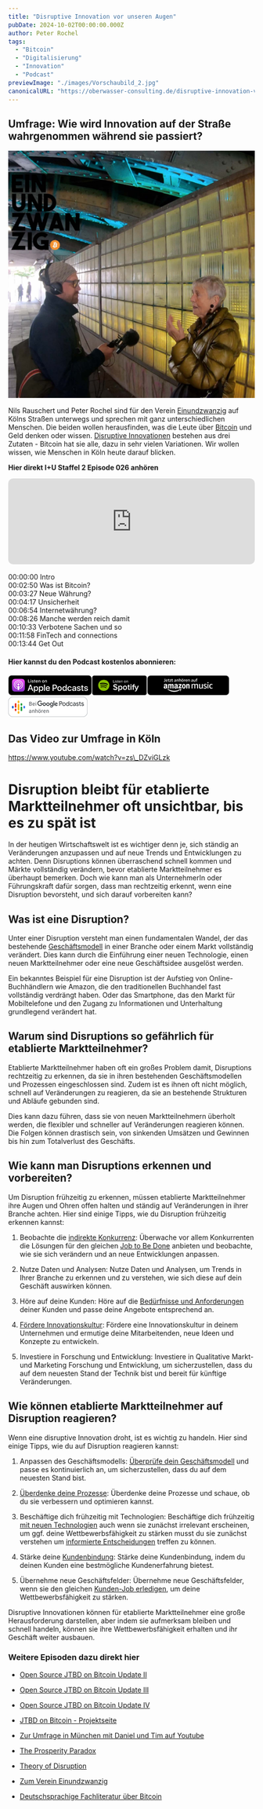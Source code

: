 ```yaml
---
title: "Disruptive Innovation vor unseren Augen"
pubDate: 2024-10-02T00:00:00.000Z
author: Peter Rochel
tags:
  - "Bitcoin"
  - "Digitalisierung"
  - "Innovation"
  - "Podcast"
previewImage: "./images/Vorschaubild_2.jpg"
canonicalURL: "https://oberwasser-consulting.de/disruptive-innovation-vor-unseren-augen"
---
```


## Umfrage: Wie wird Innovation auf der Straße wahrgenommen während sie passiert?

![Disruptive Innovation - Etablierte Marktteilnehmer können schnelle Disruptions oft nicht rechtzeitig erkennen und riskieren dadurch sinkende Umsätze und Gewinne oder sogar den Totalverlust ihres Geschäfts.](images/Disruptiv.jpg)

Nils Rauschert und Peter Rochel sind für den Verein [Einundzwanzig](https://einundzwanzig.space) auf Kölns Straßen unterwegs und sprechen mit ganz unterschiedlichen Menschen. Die beiden wollen herausfinden, was die Leute über [Bitcoin](https://aprycot.media) und Geld denken oder wissen. [Disruptive Innovationen](https://www.youtube.com/watch?v=jstCc3A4OWY) bestehen aus drei Zutaten - Bitcoin hat sie alle, dazu in sehr vielen Variationen. Wir wollen wissen, wie Menschen in Köln heute darauf blicken.

**Hier direkt I+U Staffel 2 Episode 026 anhören**

<iframe data-osano="MARKETING" src="https://embed.podcasts.apple.com/us/podcast/disruptive-innovation-vor-unseren-augen/id1354901024?i=1000537343734&amp;itsct=podcast_box_player&amp;itscg=30200&amp;ls=1&amp;theme=auto" height="175px" frameborder="0" sandbox="allow-forms allow-popups allow-same-origin allow-scripts allow-top-navigation-by-user-activation" allow="autoplay *; encrypted-media *;" style="width: 100%; max-width: 660px; overflow: hidden; border-top-left-radius: 10px; border-top-right-radius: 10px; border-bottom-right-radius: 10px; border-bottom-left-radius: 10px; background-color: transparent;"></iframe>

00:00:00 Intro<br>
00:02:50 Was ist Bitcoin?<br>
00:03:27 Neue Währung?<br>
00:04:17 Unsicherheit<br>
00:06:54 Internetwährung?<br>
00:08:26 Manche werden reich damit<br>
00:10:33 Verbotene Sachen und so<br>
00:11:58 FinTech and connections<br>
00:13:44 Get Out

#### Hier kannst du den Podcast kostenlos abonnieren:

[![](images/listen-on-apple-podcast.png)](https://podcasts.apple.com/de/podcast/disruptive-innovation-vor-unseren-augen/id1354901024?i=1000537343734&itsct=podcast_box&itscg=30200&ls=1)[![](images/listen-on-spotify.png)](https://open.spotify.com/episode/3gRTwkrGpTnpmW816SctlC?si=5OoYKmNyRZedafjkFC0mWg)[![](images/ListenOn_AmazonMusic_button_Black_RGB_5X_DE-300x73.png)](https://music.amazon.de/podcasts/4838bd28-7b97-4912-80cb-de39a6c75654/episodes/57f276ec-888e-47e9-a25e-a3f7b9bd2528/innovate-upgrade-disruptive-innovation-vor-unseren-augen)[![jobs to be done podcast](images/DE_Google_Podcasts_Badge_8x-300x76.png)](https://podcasts.google.com/feed/aHR0cHM6Ly96dW04cnkucG9kY2FzdGVyLmRlL29iZXJ3YXNzZXIucnNz/episode/cG9kLWEyZTljYzFkZDIxZjM2ZDE4NmI5YzljY2Fk?sa=X&ved=0CAUQkfYCahcKEwiooZT4pJGCAxUAAAAAHQAAAAAQAQ)

## Das Video zur Umfrage in Köln

https://www.youtube.com/watch?v=zs\_DZviGLzk

# Disruption bleibt für etablierte Marktteilnehmer oft unsichtbar, bis es zu spät ist

In der heutigen Wirtschaftswelt ist es wichtiger denn je, sich ständig an Veränderungen anzupassen und auf neue Trends und Entwicklungen zu achten. Denn Disruptions können überraschend schnell kommen und Märkte vollständig verändern, bevor etablierte Marktteilnehmer es überhaupt bemerken. Doch wie kann man als UnternehmerIn oder Führungskraft dafür sorgen, dass man rechtzeitig erkennt, wenn eine Disruption bevorsteht, und sich darauf vorbereiten kann?

## Was ist eine Disruption?

Unter einer Disruption versteht man einen fundamentalen Wandel, der das bestehende [Geschäftsmodell](https://oberwasser-consulting.de/podcast007/) in einer Branche oder einem Markt vollständig verändert. Dies kann durch die Einführung einer neuen Technologie, einen neuen Marktteilnehmer oder eine neue Geschäftsidee ausgelöst werden.

Ein bekanntes Beispiel für eine Disruption ist der Aufstieg von Online-Buchhändlern wie Amazon, die den traditionellen Buchhandel fast vollständig verdrängt haben. Oder das Smartphone, das den Markt für Mobiltelefone und den Zugang zu Informationen und Unterhaltung grundlegend verändert hat.

## Warum sind Disruptions so gefährlich für etablierte Marktteilnehmer?

Etablierte Marktteilnehmer haben oft ein großes Problem damit, Disruptions rechtzeitig zu erkennen, da sie in ihren bestehenden Geschäftsmodellen und Prozessen eingeschlossen sind. Zudem ist es ihnen oft nicht möglich, schnell auf Veränderungen zu reagieren, da sie an bestehende Strukturen und Abläufe gebunden sind.

Dies kann dazu führen, dass sie von neuen Marktteilnehmern überholt werden, die flexibler und schneller auf Veränderungen reagieren können. Die Folgen können drastisch sein, von sinkenden Umsätzen und Gewinnen bis hin zum Totalverlust des Geschäfts.

## Wie kann man Disruptions erkennen und vorbereiten?

Um Disruption frühzeitig zu erkennen, müssen etablierte Marktteilnehmer ihre Augen und Ohren offen halten und ständig auf Veränderungen in ihrer Branche achten. Hier sind einige Tipps, wie du Disruption frühzeitig erkennen kannst:

1. Beobachte die [indirekte Konkurrenz](https://oberwasser-consulting.de/was-sind-loesungen/): Überwache vor allem Konkurrenten die Lösungen für den gleichen [Job to Be Done](https://oberwasser-consulting.de/der-job-to-be-done-jtbd/) anbieten und beobachte, wie sie sich verändern und an neue Entwicklungen anpassen.

3. Nutze Daten und Analysen: Nutze Daten und Analysen, um Trends in Ihrer Branche zu erkennen und zu verstehen, wie sich diese auf dein Geschäft auswirken können.

5. Höre auf deine Kunden: Höre auf die [Bedürfnisse und Anforderungen](https://oberwasser-consulting.de/jobs-to-be-done-agentur/jtbd-kundeninterview-service/) deiner Kunden und passe deine Angebote entsprechend an.

7. [Fördere Innovationskultur](https://oberwasser-consulting.de/podcast031/): Fördere eine Innovationskultur in deinem Unternehmen und ermutige deine Mitarbeitenden, neue Ideen und Konzepte zu entwickeln.

9. Investiere in Forschung und Entwicklung: Investiere in Qualitative Markt- und Marketing Forschung und Entwicklung, um sicherzustellen, dass du auf dem neuesten Stand der Technik bist und bereit für künftige Veränderungen.

## Wie können etablierte Marktteilnehmer auf Disruption reagieren?

Wenn eine disruptive Innovation droht, ist es wichtig zu handeln. Hier sind einige Tipps, wie du auf Disruption reagieren kannst:

1. Anpassen des Geschäftsmodells: [Überprüfe dein Geschäftsmodell](https://oberwasser-consulting.de/podcast006/) und passe es kontinuierlich an, um sicherzustellen, dass du auf dem neuesten Stand bist.

3. [Überdenke deine Prozesse](https://oberwasser-consulting.de/podcast005/): Überdenke deine Prozesse und schaue, ob du sie verbessern und optimieren kannst.

5. Beschäftige dich frühzeitig mit Technologien: Beschäftige dich frühzeitig [mit neuen Technologien](https://oberwasser-consulting.de/aufklaerung-ueber-chat-gpt/) auch wenn sie zunächst irrelevant erscheinen, um ggf. deine Wettbewerbsfähigkeit zu stärken musst du sie zunächst verstehen um [informierte Entscheidungen](https://oberwasser-consulting.de/podcast047/) treffen zu können.

7. Stärke deine [Kundenbindung](https://oberwasser-consulting.de/podcast044/): Stärke deine Kundenbindung, indem du deinen Kunden eine bestmögliche Kundenerfahrung bietest.

9. Übernehme neue Geschäftsfelder: Übernehme neue Geschäftsfelder, wenn sie den gleichen [Kunden-Job erledigen](https://oberwasser-consulting.de/ueber/die-jobs-to-be-done-theorie/), um deine Wettbewerbsfähigkeit zu stärken.

Disruptive Innovationen können für etablierte Marktteilnehmer eine große Herausforderung darstellen, aber indem sie aufmerksam bleiben und schnell handeln, können sie ihre Wettbewerbsfähigkeit erhalten und ihr Geschäft weiter ausbauen.

### Weitere Episoden dazu direkt hier

- [Open Source JTBD on Bitcoin Update II](https://oberwasser-consulting.de/innovation-beyond-progress/)

- [Open Source JTBD on Bitcoin Update III](https://oberwasser-consulting.de/jtbd-on-bitcoin-update-iii/)

- [Open Source JTBD on Bitcoin Update IV](https://oberwasser-consulting.de/von-banken-ohne-loesung-und-kleinsparern/)

- [JTBD on Bitcoin - Projektseite](https://oberwasser-consulting.de/open-source-jtbd-research/)

- [Zur Umfrage in München mit Daniel und Tim auf Youtube](https://www.youtube.com/watch?v=dIZlcoA-_VE&t=980s)

- [The Prosperity Paradox](https://www.christenseninstitute.org/books/the-prosperity-paradox-how-innovation-can-lift-nations-out-of-poverty/)

- [Theory of Disruption](https://www.christenseninstitute.org/disruptive-innovations/)

- [Zum Verein Einundzwanzig](https://einundzwanzig.space)

- [Deutschsprachige Fachliteratur über Bitcoin](https://aprycot.media)
